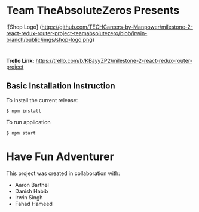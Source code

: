 # Team TheAbsoluteZeros Presents
![Shop Logo] (https://github.com/TECHCareers-by-Manpower/milestone-2-react-redux-router-project-teamabsolutezero/blob/irwin-branch/public/imgs/shop-logo.png)

#

**Trello Link:** https://trello.com/b/KBayyZP2/milestone-2-react-redux-router-project

## **Basic Installation Instruction**

To install the current release:

`$ npm install`

To run application

`$ npm start`

# Have Fun Adventurer

This project was created in collaboration with:
- Aaron Barthel
- Danish Habib
- Irwin Singh
- Fahad Hameed
